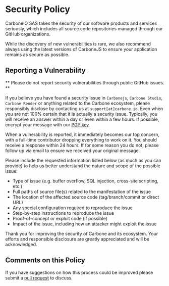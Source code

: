# Security Policy

CarboneIO SAS takes the security of our software products and services seriously, which includes all source code repositories managed through our GitHub organizations.

While the discovery of new vulnerabilities is rare, we also recommend always using the latest versions of CarboneJS to ensure your application remains as secure as possible.

## Reporting a Vulnerability

** Please do not report security vulnerabilities through public GitHub issues. **

If you believe you have found a security issue in `Carbonejs`, `Carbone Studio`, `Carbone Render` or anything related to the Carbone ecosystem, please responsibly disclose by contacting us at `support[at]carbone.io`. Even when you are not 100% certain that it is actually a security issue. Typically, you will receive an answer within a day or even within a few hours. If possible, encrypt your message with our [PGP key](https://carbone.io/pgp-key.html).

When a vulnerability is reported, it immediately becomes our top concern, with a full-time contributor dropping everything to work on it. You should receive a response within 24 hours. If for some reason you do not, please follow up via email to ensure we received your original message.

Please include the requested information listed below (as much as you can provide) to help us better understand the nature and scope of the possible issue:

- Type of issue (e.g. buffer overflow, SQL injection, cross-site scripting, etc.)
- Full paths of source file(s) related to the manifestation of the issue
- The location of the affected source code (tag/branch/commit or direct URL)
- Any special configuration required to reproduce the issue
- Step-by-step instructions to reproduce the issue
- Proof-of-concept or exploit code (if possible)
- Impact of the issue, including how an attacker might exploit the issue


Thank you for improving the security of Carbone and its ecosystem. Your efforts and responsible disclosure are greatly appreciated and will be acknowledged.


## Comments on this Policy

If you have suggestions on how this process could be improved please submit a
[pull request](https://github.com/carboneio/carbone/issues/new) to discuss.
